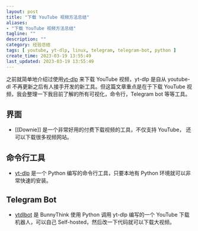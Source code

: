 ```yaml
---
layout: post
title: "下载 YouTube 视频方法总结"
aliases:
- "下载 YouTube 视频方法总结"
tagline: ""
description: ""
category: 经验总结
tags: [ youtube, yt-dlp, linux, telegram, telegram-bot, python ]
create_time: 2023-03-19 13:55:49
last_updated: 2023-03-19 13:55:49
---
```


之前就简单地介绍过使用[yt-dlp](/post/2022/09/yt-dlp.html) 来下载 YouTube 视频，yt-dlp 是自从 youtube-dl 不再更新之后有人接手开发的新工具。但这篇文章重点是在于下载 YouTube 视频，我会整理一下我目前了解的所有可视化，命令行，Telegram bot 等等工具。

## 界面

- [[Downie]] 是一个非常好用的付费下载视频的工具，不仅支持 YouTube， 还可以下载很多视频网站。

## 命令行工具

- [yt-dlp](/post/2022/09/yt-dlp.html) 是一个 Python 编写的命令行工具，只要本地有 Python 环境就可以非常快速的安装。

## Telegram Bot

- [ytdlbot](https://github.com/tgbot-collection/ytdlbot) 是 BunnyThink 使用 Python 调用 yt-dlp 编写的一个 YouTube 下载机器人，可以自己 Self-hosted，然后改一下代码就可以下载大视频。
